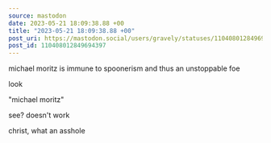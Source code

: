 ```yaml
---
source: mastodon
date: 2023-05-21 18:09:38.88 +00
title: "2023-05-21 18:09:38.88 +00"
post_uri: https://mastodon.social/users/gravely/statuses/110408012849694397
post_id: 110408012849694397
---
```

michael moritz is immune to spoonerism and thus an unstoppable foe

look

"michael moritz"

see? doesn't work

christ, what an asshole


